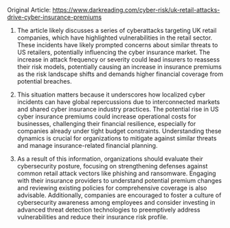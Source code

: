 Original Article: https://www.darkreading.com/cyber-risk/uk-retail-attacks-drive-cyber-insurance-premiums

1) The article likely discusses a series of cyberattacks targeting UK retail companies, which have highlighted vulnerabilities in the retail sector. These incidents have likely prompted concerns about similar threats to US retailers, potentially influencing the cyber insurance market. The increase in attack frequency or severity could lead insurers to reassess their risk models, potentially causing an increase in insurance premiums as the risk landscape shifts and demands higher financial coverage from potential breaches.

2) This situation matters because it underscores how localized cyber incidents can have global repercussions due to interconnected markets and shared cyber insurance industry practices. The potential rise in US cyber insurance premiums could increase operational costs for businesses, challenging their financial resilience, especially for companies already under tight budget constraints. Understanding these dynamics is crucial for organizations to mitigate against similar threats and manage insurance-related financial planning.

3) As a result of this information, organizations should evaluate their cybersecurity posture, focusing on strengthening defenses against common retail attack vectors like phishing and ransomware. Engaging with their insurance providers to understand potential premium changes and reviewing existing policies for comprehensive coverage is also advisable. Additionally, companies are encouraged to foster a culture of cybersecurity awareness among employees and consider investing in advanced threat detection technologies to preemptively address vulnerabilities and reduce their insurance risk profile.